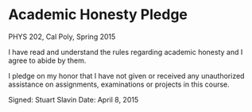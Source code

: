 # Academic Honesty Pledge

PHYS 202, Cal Poly, Spring 2015

I have read and understand the rules regarding academic honesty and I agree to abide by them.

I pledge on my honor that I have not given or received any unauthorized assistance on
assignments, examinations or projects in this course.

Signed: Stuart Slavin
Date: April 8, 2015
